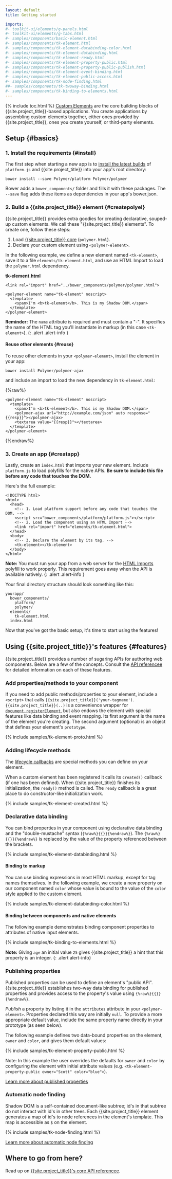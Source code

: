 ```yaml
---
layout: default
title: Getting started

imports:
#- toolkit-ui/elements/g-panels.html
#- toolkit-ui/elements/g-tabs.html
#- samples/components/basic-element.html
#- samples/components/tk-element.html
#- samples/components/tk-element-databinding-color.html
#- samples/components/tk-element-databinding.html
#- samples/components/tk-element-ready.html
#- samples/components/tk-element-property-public.html
#- samples/components/tk-element-property-public-publish.html
#- samples/components/tk-element-event-binding.html
#- samples/components/tk-element-public-access.html
#- samples/components/tk-node-finding.html
##- samples/components/tk-twoway-binding.html
#- samples/components/tk-binding-to-elements.html
---
```


{% include toc.html %}
[Custom Elements](/platform/custom-elements.html) are the core building blocks of
{{site.project_title}}-based applications. You create applications by assembling custom elements
together, either ones provided by {{site.project_title}}, ones you create yourself,
or third-party elements.

## Setup {#basics}

### 1. Install the requirements {#install}

The first step when starting a new app is to [install the latest builds](/getting-the-code.html) of `platform.js` and {{site.project_title}} into your app's root directory:

    bower install --save Polymer/platform Polymer/polymer

Bower adds a `bower_components/` folder and fills it with these packages. The `--save` flag
adds these items as dependencies in your app's bower.json.

### 2. Build a {{site.project_title}} element {#createpolyel}

{{site.project_title}} provides extra goodies for creating declarative, souped-up custom elements. We call these "{{site.project_title}} elements". To create one, follow these steps:

1. Load [{{site.project_title}} core](/polymer.html) (`polymer.html`).
1. Declare your custom element using `<polymer-element>`.

In the following example, we define a new element named `<tk-element>`, save
it to a file `elements/tk-element.html`, and use an HTML Import to load the `polymer.html` dependency.

**tk-element.html**

    <link rel="import" href="../bower_components/polymer/polymer.html">

    <polymer-element name="tk-element" noscript>
      <template>
        <span>I'm <b>tk-element</b>. This is my Shadow DOM.</span>
      </template>
    </polymer-element>

**Reminder:** The `name` attribute is required and must contain a "-". It specifies the name of the HTML
tag you'll instantiate in markup (in this case `<tk-element>`).
{: .alert .alert-info }

#### Reuse other elements {#reuse}

To reuse other elements in your `<polymer-element>`, install the element in your app:

    bower install Polymer/polymer-ajax

and include an import to load the new dependency in `tk-element.html`:

{%raw%}
    <link rel="import" href="../bower_components/polymer/polymer.html">
    <link rel="import" href="../bower_components/polymer-ajax/polymer-ajax.html">

    <polymer-element name="tk-element" noscript>
      <template>
        <span>I'm <b>tk-element</b>. This is my Shadow DOM.</span>
        <polymer-ajax url="http://example.com/json" auto response="{{resp}}"></polymer-ajax>
        <textarea value="{{resp}}"></textarea>
      </template>
    </polymer-element>
{%endraw%}

### 3. Create an app {#creatapp}

Lastly, create an `index.html` that imports your new element. Include `platform.js`
to load polyfills for the native APIs. **Be sure to include this file before any code that touches the DOM.**

Here's the full example:

    <!DOCTYPE html>
    <html>
      <head>
        <!-- 1. Load platform support before any code that touches the DOM. -->
        <script src="bower_components/platform/platform.js"></script>
        <!-- 2. Load the component using an HTML Import -->
        <link rel="import" href="elements/tk-element.html">
      </head>
      <body>
        <!-- 3. Declare the element by its tag. -->
        <tk-element></tk-element>
      </body>
    </html>

**Note:** You must run your app from a web server for the [HTML Imports](/platform/html-imports.html)
polyfill to work properly. This requirement goes away when the API is available natively.
{: .alert .alert-info }

Your final directory structure should look something like this:

    yourapp/
      bower_components/
        platform/
        polymer/
      elements/
        tk-element.html
      index.html

Now that you've got the basic setup, it's time to start using the features!

## Using {{site.project_title}}'s features {#features}

{{site.project_title}} provides a number of sugaring APIs for authoring
web components. Below are a few of the concepts. Consult the [API referencee](/polymer.html) for
detailed information on each of these features.

### Add properties/methods to your component

If you need to add public methods/properties to your element,
include a `<script>` that calls `{{site.project_title}}('your-tagname')`.
`{{site.project_title}}(..)` is a convenience wrapper for [`document.registerElement`](/platform/custom-elements.html#documentregister), but also endows the element with special features like
data binding and event mapping. Its first argument is the name of the element
you're creating. The second argument (optional) is an object that defines your
element's `prototype`. 

{% include samples/tk-element-proto.html %}

### Adding lifecycle methods

The [lifecycle callbacks](/polymer.html#lifecyclemethods) are special methods you
can define on your element.

When a custom element has been registered it calls its `created()` callback (if one has been defined). When {{site.project_title}} finishes its initialization, the `ready()` method is called.
The `ready` callback is a great place to do constructor-like initialization work.

{% include samples/tk-element-created.html %}

### Declarative data binding

You can bind properties in your component using declarative data binding and the "double-mustache" syntax (`{%raw%}{{}}{%endraw%}`). The `{%raw%}{{}}{%endraw%}` is replaced by the value of the property referenced between the brackets.

{% include samples/tk-element-databinding.html %}

#### Binding to markup

You can use binding expressions in most HTML markup, except for tag names themselves. In the following example, we create a new property on our component named `color` whose value is bound to the value of the `color` style applied to the custom element.

{% include samples/tk-element-databinding-color.html %}

#### Binding between components and native elements

The following example demonstrates binding component properties to attributes of native input elements.

{% include samples/tk-binding-to-elements.html %}

**Note:** Giving `age` an initial value `25` gives {{site.project_title}}
a hint that this property is an integer.
{: .alert alert-info}

### Publishing properties

Published properties can be used to define an element's "public API". {{site.project_title}}
establishes two-way data binding for published properties and provides access
to the property's value using `{%raw%}{{}}{%endraw%}`.

_Publish_ a property by listing it in the `attributes` attribute in your `<polymer-element>`. Properties declared this way are initially `null`. To provide a more appropriate default value, include the same property name directly in your prototype (as seen below).

The following example defines two data-bound properties on the element, `owner` and `color`,
and gives them default values:

{% include samples/tk-element-property-public.html %}

Note: In this example the user overrides the defaults for `owner` and `color`
by configuring the element with initial attribute values (e.g. `<tk-element-property-public owner="Scott" color="blue">`).

[Learn more about published properties](/polymer.html#published-properties)

### Automatic node finding

Shadow DOM is a self-contained document-like subtree; id's in that subtree do not interact with id's in other trees. Each {{site.project_title}} element generates a map of id's to node references in the element's template. This map is accessible as `$` on the element. 

{% include samples/tk-node-finding.html %}

[Learn more about automatic node finding](/polymer.html#automatic-node-finding)

## Where to go from here?

Read up on [{{site.project_title}}'s core API referencee](/polymer.html).
